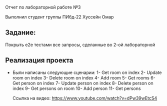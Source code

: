 Отчет по лабораторной работе №3

Выполнил студент группы ПИбд-22 Хуссейн Омар

## Задание:
Покрыть e2e тестами все запросы, сделанные во 2-ой лабораторной

## Реализация проекта  

- Были написаны следующие сценарии: 
    1- Get room on index
    2- Update room on index
    3- Delete room on index
    4- Add room
    5- Get rooms
    6- Get person on index
    7- Update person on index
    8- Delete person on index 
    9- Get persons on room
    10- Add person
    11- Get persons
   
    Ссылка на видео: https://www.youtube.com/watch?v=dPw39wEtcS4